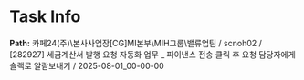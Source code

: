 # Task Info

**Path:** 카페24(주)\본사사업장\[CG]MI본부\MIH그룹\밸류업팀 / scnoh02 / [282927] 세금계산서 발행 요청 자동화 업무 _ 파이낸스 전송 클릭 후 요청 담당자에게 슬랙로 알람보내기 / 2025-08-01_00-00-00

